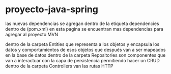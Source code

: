 # proyecto-java-spring
las nuevas dependencias se agregan dentro de la etiqueta dependencies dentro de (pom.xml)
en esta pagina se encuentran mas dependencias para agregar al proyecto MVN

dentro de la carpeta Entities que representa a los objetos y encapsula los datos y comportamientos de esos objetos que después van a ser mapeados en la base de datos
dentro de la carpeta Repositories son componentes que van a interactuar con la capa de persistencia permitiendo hacer un CRUD
dentro de la carpeta Controllers van las rutas HTTP




